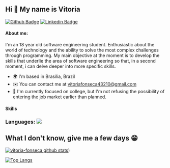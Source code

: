 
## Hi 👋 My name is Vitoria

[![Github Badge](https://img.shields.io/badge/-Github-000?style=flat-square&logo=Github&logoColor=white&link=https://github.com/vitoria-fonseca)](https://github.com/vitoria-fonseca)
[![Linkedin Badge](https://img.shields.io/badge/-LinkedIn-blue?style=flat-square&logo=Linkedin&logoColor=white&link=https://https://www.linkedin.com/in/fonsecagvitoria/)](https://https://www.linkedin.com/in/fonsecagvitoria/)

#### About me:

I'm an 18 year old software engineering student. Enthusiastic about the world of technology and the ability to solve the most complex challenges through programming. My main objective at the moment is to develop the skills that underlie the area of ​​software engineering so that, in a second moment, i can delve deeper into more specific skills.
* 🌍  I'm based in Brasília, Brazil
* ✉️  You can contact me at [vitoriafonseca43210@gmail.com](mailto:vitoriafonseca43210@gmail.com)
* 🤝  I'm currently focused on college, but I'm not refusing the possibility of entering the job market earlier than planned.

#### Skills

### Languages: <img src="https://img.shields.io/badge/JavaScript-323330?style=for-the-badge&logo=javascript&logoColor=F7DF1E"/>


## What I don't know, give me a few days 😁

[![vitoria-fonseca github stats](https://github-readme-stats.vercel.app/api?username=vitoria-fonseca&show_icons=true&title_color=fff&icon_color=37aaff&text_color=f8f8f2&bg_color=171c24&count_private=true)](https://github.com/vitoria-fonseca))

[![Top Langs](https://github-readme-stats.vercel.app/api/top-langs/?username=vitoria-fonseca&layout=compact&title_color=fff&text_color=f8f8f2&hide=java&bg_color=171c24)](https://github.com/vitoria-fonseca)

